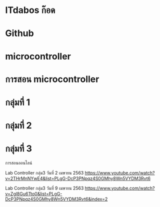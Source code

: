 # ITdabos ก๊อด

# Github


# microcontroller



# การสอน microcontroller

# กลุ่มที่ 1


# กลุ่มที่ 2


# กลุ่มที่ 3
การสอนออนไลน์

Lab Controller กลุ่ม3 วันที่ 2 เมษายน 2563 https://www.youtube.com/watch?v=2THrMnNYwE4&list=PLgG-DcP3PNpqz4S0GMhy8Wn5VYDM3Rvt6

Lab Controller กลุ่ม3 วันที่ 9 เมษายน 2563 https://www.youtube.com/watch?v=Zgl8Gu6Tto0&list=PLgG-DcP3PNpqz4S0GMhy8Wn5VYDM3Rvt6&index=2



